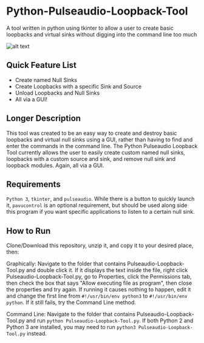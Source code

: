 # Python-Pulseaudio-Loopback-Tool
A tool written in python using tkinter to allow a user to create basic loopbacks and virtual sinks without digging into the command line too much

![alt text](https://i.imgur.com/3Gwzsyi.png "Screenshot")

## Quick Feature List
* Create named Null Sinks
* Create Loopbacks with a specific Sink and Source
* Unload Loopbacks and Null Sinks
* All via a GUI!


## Longer Description
This tool was created to be an easy way to create and destroy basic loopbacks and virtual null sinks using a GUI, rather than having to find and enter the commands in the command line. The Python Pulseaudio Loopback Tool currently allows the user to easily create custom named null sinks, loopbacks with a custom source and sink, and remove null sink and loopback modules. Again, all via a GUI.

## Requirements
`Python 3`, `tkinter`, and `pulseaudio`. While there is a button to quickly launch it, `pavucontrol` is an optional requirement, but should be used along side this program if you want specific applications to listen to a certain null sink.

## How to Run
Clone/Download this repository, unzip it, and copy it to your desired place, then:

Graphically: Navigate to the folder that contains Pulseaudio-Loopback-Tool.py and double click it. If it displays the text inside the file, right click Pulseaudio-Loopback-Tool.py, go to Properties, click the Permissions tab, then check the box that says "Allow executing file as program", then close the properties and try again. If running it causes nothing to happen, edit it and change the first line from `#!/usr/bin/env python3` to `#!/usr/bin/env python`. If it still fails, try the Command Line method.

Command Line: Navigate to the folder that contains Pulseaudio-Loopback-Tool.py and run `python Pulseaudio-Loopback-Tool.py`. If both Python 2 and Python 3 are installed, you may need to run `python3 Pulseaudio-Loopback-Tool.py` instead.


